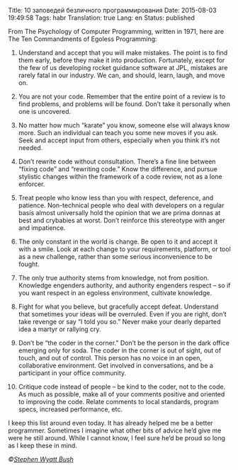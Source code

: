 Title: 10 заповедей безличного программирования
Date: 2015-08-03 19:49:58
Tags: habr
Translation: true
Lang: en
Status: published

From The Psychology of Computer Programming, written in 1971, here are The Ten Commandments of Egoless Programming:

1. Understand and accept that you will make mistakes. The point is to find them early, before they make it into production. Fortunately, except for the few of us developing rocket guidance software at JPL, mistakes are rarely fatal in our industry. We can, and should, learn, laugh, and move on.

2. You are not your code. Remember that the entire point of a review is to find problems, and problems will be found. Don’t take it personally when one is uncovered.

3. No matter how much “karate” you know, someone else will always know more. Such an individual can teach you some new moves if you ask. Seek and accept input from others, especially when you think it’s not needed.

4. Don’t rewrite code without consultation. There’s a fine line between “fixing code” and “rewriting code.” Know the difference, and pursue stylistic changes within the framework of a code review, not as a lone enforcer.

5. Treat people who know less than you with respect, deference, and patience. Non-technical people who deal with developers on a regular basis almost universally hold the opinion that we are prima donnas at best and crybabies at worst. Don’t reinforce this stereotype with anger and impatience.

6. The only constant in the world is change. Be open to it and accept it with a smile. Look at each change to your requirements, platform, or tool as a new challenge, rather than some serious inconvenience to be fought.

7. The only true authority stems from knowledge, not from position. Knowledge engenders authority, and authority engenders respect – so if you want respect in an egoless environment, cultivate knowledge.

8. Fight for what you believe, but gracefully accept defeat. Understand that sometimes your ideas will be overruled. Even if you are right, don’t take revenge or say “I told you so.” Never make your dearly departed idea a martyr or rallying cry.

9. Don’t be “the coder in the corner.” Don’t be the person in the dark office emerging only for soda. The coder in the corner is out of sight, out of touch, and out of control. This person has no voice in an open, collaborative environment. Get involved in conversations, and be a participant in your office community.

10. Critique code instead of people – be kind to the coder, not to the code. As much as possible, make all of your comments positive and oriented to improving the code. Relate comments to local standards, program specs, increased performance, etc.

I keep this list around even today. It has already helped me be a better programmer. Sometimes I imagine what other bits of advice he’d give me were he still around. While I cannot know, I feel sure he’d be proud so long as I keep these in mind.

*©[Stephen Wyatt Bush](http://blog.stephenwyattbush.com/2012/04/07/dad-and-the-ten-commandments-of-egoless-programming)*